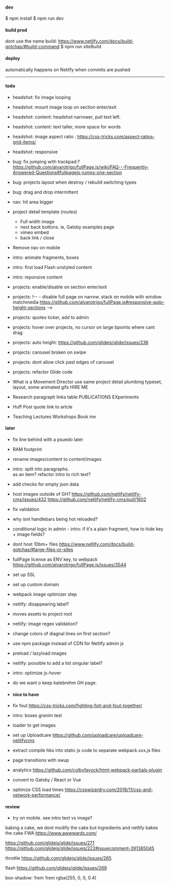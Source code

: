 #### dev
$ npm install
$ npm run dev

#### build prod

dont use the name build: https://www.netlify.com/docs/build-gotchas/#build-command
$ npm run siteBuild

#### deploy
automatically happens on Netlify when commits are pushed

---

#### todo

- headshot: fix image looping
- headshot: mount image loop on section enter/exit
- headshot: content: headshot narrower, pull text left.
- headshot: content: text taller, more space for words
- headshot: image aspect ratio : https://css-tricks.com/aspect-ratios-grid-items/
- headshot: responsive

- bug: fix jumping with trackpad:?  https://github.com/alvarotrigo/fullPage.js/wiki/FAQ---Frequently-Answered-Questions#fullpagejs-jumps-one-section
- bug: projects layout when destroy / rebuild switching types
- bug:  drag and drop intermittent
- nav: hit area bigger

- project detail template (routes)
    - Full width image
    - next back buttons. ie, Gatsby examples page
    - vimeo embed
    - back link / close

- Remove nav on mobile

- intro: animate fragments, boxes
- intro: first load Flash unstyled content
- intro: reponsive content

- projects:  enable/disable on section enter/exit
- projects: !-- - disable full page on narrow. stack on mobile with window matchmedia https://github.com/alvarotrigo/fullPage.js#responsive-auto-height-sections -->
- projects:  quotes ticker, add to admin
- projects:  hover over projects, no cursor on large bpoints where cant drag
- projects:  auto height: https://github.com/glidejs/glide/issues/236
- projects:  carousel broken on swipe
- projects: dont allow click past edges of carousel
- projects: refactor Glide code


 - What is a Movement Director
    use same project detail plumbing
    typeset, layout, some animated gifs
    HIRE ME 

- Research
    paragraph
    links table
        PUBLICATIONS
        EXperiments

- Huff Post quote
    link to artcle

- Teaching
    Lectures
    Workshops
    Book me



#### later
- fix line behind with a psuedo later
- RAM footprint
- rename images/content to content/images 
- intro: split into paragraphs. <br> as an item? refactor intro to rich text?
- add checks for empty json data
- host images outside of GH? 
    https://github.com/netlify/netlify-cms/issues/432
    https://github.com/netlify/netlify-cms/pull/1602
- fix validation
- why isnt handlebars being hot reloaded?
- conditional logic in admin - intro: if it's a plain fragment, how to hide key + image fields?
- dont host 10bm+ files https://www.netlify.com/docs/build-gotchas/#large-files-or-sites
- fullPage license as ENV key, to webpack https://github.com/alvarotrigo/fullPage.js/issues/3544
- set up SSL
- set up custom domain
- webpack image optimizer step
- netlify: disappearing label?
- moves assets to project root
- netlify: image regex validation?
- change colors of diagnal lines on first section?
- use npm package instead of CDN for Netlify admin js
- preload / lazyload images
- netlify: possible to add a list singular label?
- intro: optimize js-hover
- do we want o keep katebrehm GH page.

- #### nice to have
- fix fout https://css-tricks.com/fighting-foit-and-fout-together/
- intro: boxes granim test
- loader to get images 
- set up Uploadcare https://github.com/uploadcare/uploadcare-netlifycms
- extract compile hbs into static js code to separate webpack.xxx.js files
- page transitions with swup
- analytics https://github.com/colbyfayock/html-webpack-partials-plugin
- convert to Gatsby / React or Vue
- optimize CSS load times https://csswizardry.com/2018/11/css-and-network-performance/

#### review
- try on mobile. see intro text vs image?

baking a cake, we dont modify the cake but ingredients and netlify bakes the cake 
FWA
https://www.awwwards.com/




https://github.com/glidejs/glide/issues/271
https://github.com/glidejs/glide/issues/222#issuecomment-391385045

throttle
https://github.com/glidejs/glide/issues/265

flash
https://github.com/glidejs/glide/issues/269


box-shadow: 1rem 1rem rgba(255, 0, 0, 0.4)




<!-- 

/*   
/*   inset
/*     clip-path: polygon(0% 0%, 0% 100%, 25% 100%, 25% 25%, 75% 25%, 75% 75%, 25% 75%, 25% 100%, 100% 100%, 100% 0%); 
   animation-name: diagnol;
 animation-duration: 0.85s; /* or: Xms */
 animation-iteration-count: infinite;
/*  animation-direction: alternate; /* or: normal */ 
 animation-timing-function: cubic-bezier(.17,.67,.38,1.04); /* or: ease, ease-in, ease-in-out, linear, cubic-bezier(x1, y1, x2, y2) */
 animation-fill-mode: forwards; /* or: backwards, both, none, forwards */
/*  animation-delay: 2s; /* or: Xms */ 
   */



    to-parallelogram 4s infinite forwards cubic-bezier(.17,.67,.38,1.04) 
    to-square 2s infinite forwards cubic-bezier(.17,.67,.38,1.04);



 -->